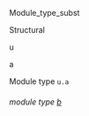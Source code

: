 Module_type_subst

Structural

u

a

Module type `u.a`

<a id="module-type-b"></a>

###### module type [b](Module_type_subst.Structural.module-type-u.module-type-a.module-type-b.md)
